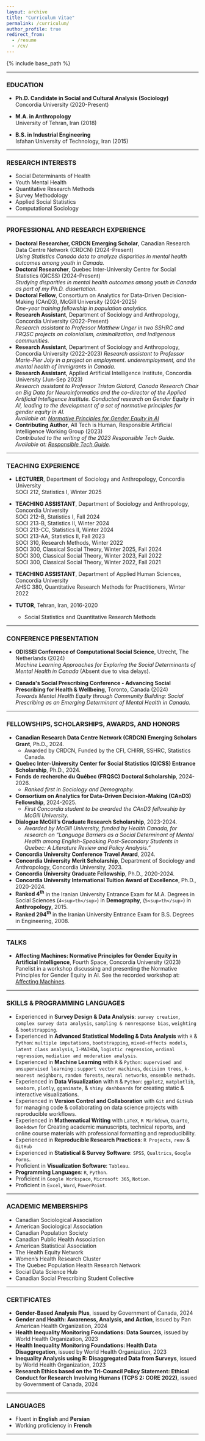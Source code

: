 ```yaml
---
layout: archive
title: "Curriculum Vitae"
permalink: /curriculum/
author_profile: true
redirect_from:
  - /resume
  - /cv/
---
```

{% include base_path %}


---

### EDUCATION
- **Ph.D. Candidate in Social and Cultural Analysis (Sociology)**  
  Concordia University (2020-Present)  
    
- **M.A. in Anthropology**  
  University of Tehran, Iran (2018)  
- **B.S. in Industrial Engineering**  
  Isfahan University of Technology, Iran (2015)  

---

### RESEARCH INTERESTS
- Social Determinants of Health
- Youth Mental Health
- Quantitative Research Methods
- Survey Methodology
- Applied Social Statistics
- Computational Sociology

---

### PROFESSIONAL AND RESEARCH EXPERIENCE
- **Doctoral Researcher, CRDCN Emerging Scholar**, Canadian Research Data Centre Network (CRDCN) (2024-Present)  
  *Using Statistics Canada data to analyze disparities in mental health outcomes among youth in Canada.*
- **Doctoral Researcher**, Quebec Inter-University Centre for Social Statistics (QICSS) (2024-Present)  
  *Studying disparities in mental health outcomes among youth in Canada as part of my Ph.D. dissertation.*
- **Doctoral Fellow**, Consortium on Analytics for Data-Driven Decision-Making (CAnD3), McGill University (2024-2025)  
  *One-year training fellowship in population analytics.*
- **Research Assistant**, Department of Sociology and Anthropology, Concordia University (2022-Present)  
  *Research assistant to Professor Matthew Unger in two SSHRC and FRQSC projects on colonialism, criminalization, and Indigenous communities.*  
- **Research Assistant**, Department of Sociology and Anthropology, Concordia University (2022-2023)
  *Research assistant to Professor Marie-Pier Joly in a project on employment. underemployment, and the mental health of immigrants in Canada.*
- **Research Assistant**, Applied Artificial Intelligence Institute, Concordia University (Jun-Sep 2023)  
  *Research assistant to Professor Tristan Glatard, Canada Research Chair on Big Data for Neuroinformatics and the co-director of the Applied Artificial Intelligence Institute. Conducted research on Gender Equity in AI, leading to the development of a set of normative principles for gender equity in AI.*  
  *Available at: [Normative Principles for Gender Equity in AI](https://affectingmachines.net/)*
- **Contributing Author**, All Tech is Human, Responsible Artificial Intelligence Working Group (2023)  
  *Contributed to the writing of the 2023 Responsible Tech Guide.*
  *Available at: [Responsible Tech Guide](https://alltechishuman.org/responsible-tech-guide).*  

---

### TEACHING EXPERIENCE

- **LECTURER**, Department of Sociology and Anthropology, Concordia University  
  SOCI 212, Statistics I, Winter 2025  

- **TEACHING ASSISTANT**, Department of Sociology and Anthropology, Concordia University  
  SOCI 212-B, Statistics I, Fall 2024  
  SOCI 213-B, Statistics II, Winter 2024  
  SOCI 213-CC, Statistics II, Winter 2024  
  SOCI 213-AA, Statistics II, Fall 2023  
  SOCI 310, Research Methods, Winter 2022  
  SOCI 300, Classical Social Theory, Winter 2025, Fall 2024  
  SOCI 300, Classical Social Theory, Winter 2023, Fall 2022  
  SOCI 300, Classical Social Theory, Winter 2022, Fall 2021  

- **TEACHING ASSISTANT**, Department of Applied Human Sciences, Concordia University  
  AHSC 380, Quantitative Research Methods for Practitioners, Winter 2022
   
- **TUTOR**, Tehran, Iran, 2016-2020  
  - Social Statistics and Quantitative Research Methods

---
### CONFERENCE PRESENTATION

- **ODISSEI Conference of Computational Social Science**, Utrecht, The Netherlands (2024)  
  *Machine Learning Approaches for Exploring the Social Determinants of Mental Health in Canada* (Absent due to visa delays).

- **Canada's Social Prescribing Conference - Advancing Social Prescribing for Health & Wellbeing**, Toronto, Canada (2024)  
  *Towards Mental Health Equity through Community Building: Social Prescribing as an Emerging Determinant of Mental Health in Canada.*

---

### **FELLOWSHIPS, SCHOLARSHIPS, AWARDS, AND HONORS**
- **Canadian Research Data Centre Network (CRDCN) Emerging Scholars Grant**, Ph.D., 2024.
  - Awarded by CRDCN, Funded by the CFI, CHIRR, SSHRC, Statistics Canada.
- **Quebec Inter-University Center for Social Statistics (QICSS) Entrance Scholarship**, Ph.D., 2024.  
- **Fonds de recherche du Québec (FRQSC) Doctoral Scholarship**, 2024-2026.  
  - *Ranked first in Sociology and Demography.*  
- **Consortium on Analytics for Data-Driven Decision-Making (CAnD3) Fellowship**, 2024-2025.  
  - *First Concordia student to be awarded the CAnD3 fellowship by McGill University.*  
- **Dialogue McGill’s Graduate Research Scholarship**, 2023-2024.  
  - *Awarded by McGill University, funded by Health Canada, for research on “Language Barriers as a Social Determinant of Mental Health among English-Speaking Post-Secondary Students in Quebec: A Literature Review and Policy Analysis.”*  
- **Concordia University Conference Travel Award**, 2024.  
- **Concordia University Merit Scholarship**, Department of Sociology and Anthropology, Concordia University, 2023.  
- **Concordia University Graduate Fellowship**, Ph.D., 2020-2024.  
- **Concordia University International Tuition Award of Excellence**, Ph.D., 2020-2024.
- **Ranked 4<sup>th</sup>** in the Iranian University Entrance Exam for M.A. Degrees in Social Sciences (`4<sup>th</sup>`) in **Demography**, (`5<sup>th</sup>`) in **Anthropology**, 2015.
- **Ranked 294<sup>th</sup>** in the Iranian University Entrance Exam for B.S. Degrees in Engineering, 2008.
---

### TALKS

- **Affecting Machines: Normative Principles for Gender Equity in Artificial Intelligence**, Fourth Space, Concordia University (2023)  
  Panelist in a workshop discussing and presenting the Normative Principles for Gender Equity in AI. See the recorded workshop at: [Affecting Machines](https://www.youtube.com/live/6UNZkXNQeU0?si=QRERKwbGPYSppP5C).

---

### **SKILLS & PROGRAMMING LANGUAGES**  

- Experienced in **Survey Design & Data Analysis**: `survey creation`, `complex survey data analysis`, `sampling & nonresponse bias`, `weighting` & `bootstrapping`.  
- Experienced in **Advanced Statistical Modeling & Data Analysis** with `R` & `Python`: `multiple imputations`, `bootstrapping`, `mixed-effects models`, `latent class analysis`, `I-MAIHDA`, `logistic regression`, `ordinal regression`, `mediation and moderation analysis`.  
- Experienced in **Machine Learning** with `R` & `Python`: `supervised and unsupervised learning` : `support vector machines`, `decision trees`, `k-nearest neighbors`, `random forests`, `neural networks`, `ensemble methods`.  
- Experienced in **Data Visualization** with `R` & `Python`: `ggplot2`, `matplotlib`, `seaborn`, `plotly`, `gganimate`, & `shiny dashboards` for creating static & interactive visualizations.  
- Experienced in **Version Control and Collaboration** with `Git` and `GitHub` for managing code & collaborating on data science projects with reproducible workflows.  
- Experienced in **Mathematical Writing** with `LaTeX`, `R Markdown`, `Quarto`, `Bookdown` for Creating academic manuscripts, technical reports, and online course materials with professional formatting and reproducibility.  
- Experienced in **Reproducible Research Practices**: `R Projects`, `renv` & `GitHub`  
- Experienced in **Statistical & Survey Software**: `SPSS`, `Qualtrics`, `Google Forms`.  
- Proficient in **Visualization Software**: `Tableau`.  
- **Programming Languages**: `R`, `Python`.  
- Proficient in `Google Workspace`, `Microsoft 365`, `Notion`.  
- Proficient in `Excel`, `Word`, `PowerPoint`.  

---

### **ACADEMIC MEMBERSHIPS**
- Canadian Sociological Association  
- American Sociological Association  
- Canadian Population Society  
- Canadian Public Health Association  
- American Statistical Association  
- The Health Equity Network  
- Women’s Health Research Cluster  
- The Quebec Population Health Research Network  
- Social Data Science Hub  
- Canadian Social Prescribing Student Collective  

---

### **CERTIFICATES**  
- **Gender-Based Analysis Plus**, issued by Government of Canada, 2024  
- **Gender and Health: Awareness, Analysis, and Action**, issued by Pan American Health Organization, 2024  
- **Health Inequality Monitoring Foundations: Data Sources**, issued by World Health Organization, 2023  
- **Health Inequality Monitoring Foundations: Health Data Disaggregation**, issued by World Health Organization, 2023  
- **Inequality Analysis using R: Disaggregated Data from Surveys**, issued by World Health Organization, 2023  
- **Research Ethics based on the Tri-Council Policy Statement: Ethical Conduct for Research Involving Humans (TCPS 2: CORE 2022)**, issued by Government of Canada, 2024  

---

### **LANGUAGES**  
- Fluent in **English** and **Persian**  
- Working proficiency in **French**  

---
